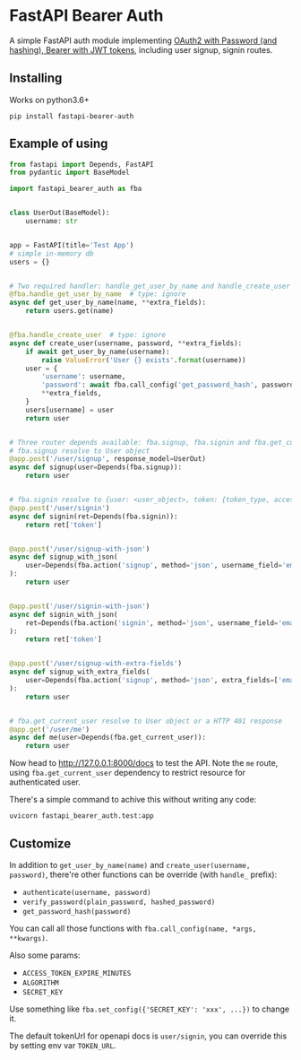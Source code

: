 # FastAPI Bearer Auth

A simple FastAPI auth module implementing [OAuth2 with Password (and hashing), Bearer with JWT tokens](https://fastapi.tiangolo.com/tutorial/security/oauth2-jwt/), including user signup, signin routes.


## Installing

Works on python3.6+

```shell
pip install fastapi-bearer-auth
```


## Example of using

```python
from fastapi import Depends, FastAPI
from pydantic import BaseModel

import fastapi_bearer_auth as fba


class UserOut(BaseModel):
    username: str


app = FastAPI(title='Test App')
# simple in-memory db
users = {}


# Two required handler: handle_get_user_by_name and handle_create_user
@fba.handle_get_user_by_name  # type: ignore
async def get_user_by_name(name, **extra_fields):
    return users.get(name)


@fba.handle_create_user  # type: ignore
async def create_user(username, password, **extra_fields):
    if await get_user_by_name(username):
        raise ValueError('User {} exists'.format(username))
    user = {
        'username': username,
        'password': await fba.call_config('get_password_hash', password),
        **extra_fields,
    }
    users[username] = user
    return user


# Three router depends available: fba.signup, fba.signin and fba.get_current_user
# fba.signup resolve to User object
@app.post('/user/signup', response_model=UserOut)
async def signup(user=Depends(fba.signup)):
    return user


# fba.signin resolve to {user: <user_object>, token: {token_type, access_token}}
@app.post('/user/signin')
async def signin(ret=Depends(fba.signin)):
    return ret['token']


@app.post('/user/signup-with-json')
async def signup_with_json(
    user=Depends(fba.action('signup', method='json', username_field='email')),
):
    return user


@app.post('/user/signin-with-json')
async def signin_with_json(
    ret=Depends(fba.action('signin', method='json', username_field='email')),
):
    return ret['token']


@app.post('/user/signup-with-extra-fields')
async def signup_with_extra_fields(
    user=Depends(fba.action('signup', method='json', extra_fields=['email'])),
):
    return user


# fba.get_current_user resolve to User object or a HTTP 401 response
@app.get('/user/me')
async def me(user=Depends(fba.get_current_user)):
    return user
```

Now head to http://127.0.0.1:8000/docs to test the API. Note the `me` route, using `fba.get_current_user` dependency to restrict resource for authenticated user.

There's a simple command to achive this without writing any code:

```shell
uvicorn fastapi_bearer_auth.test:app
```


## Customize

In addition to `get_user_by_name(name)` and `create_user(username, password)`, there're other functions can be override (with `handle_` prefix):

- `authenticate(username, password)`
- `verify_password(plain_password, hashed_password)`
- `get_password_hash(password)`

You can call all those functions with `fba.call_config(name, *args, **kwargs)`.


Also some params:

- `ACCESS_TOKEN_EXPIRE_MINUTES`
- `ALGORITHM`
- `SECRET_KEY`

Use something like `fba.set_config({'SECRET_KEY': 'xxx', ...})` to change it.


The default tokenUrl for openapi docs is `user/signin`, you can override this by setting env var `TOKEN_URL`.
